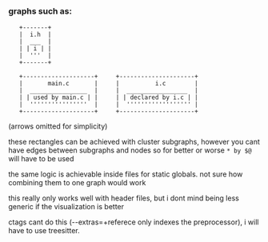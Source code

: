 ### graphs such as:
```
   +-------+
   |  i.h  | 
   |  ___  |
   | | i | |
   |  '''  |
   +-------+

   +--------------------+     +---------------------+
   |       main.c       |     |          i.c        | 
   |  ________________  |     |  _________________  |
   | | used by main.c | |     | | declared by i.c | |
   |  ''''''''''''''''  |     |  '''''''''''''''''' |
   +--------------------+     +---------------------+

```

(arrows omitted for simplicity)

these rectangles can be achieved with cluster subgraphs,
however you cant have edges between subgraphs and nodes
so for better or worse `* by $@` will have to be used

the same logic is achievable inside files for static globals.
not sure how combining them to one graph would work

this really only works well with header files,
but i dont mind being less generic if the visualization is better

ctags cant do this (--extras=+referece only indexes the preprocessor),
i will have to use treesitter.
